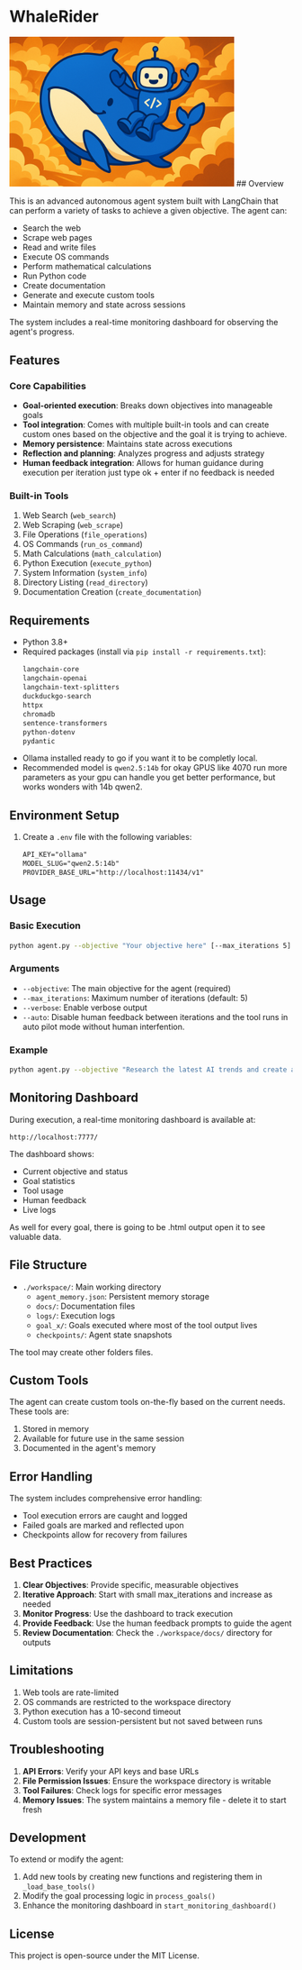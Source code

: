 # WhaleRider

 <img src="./logo.png" width="400" />
## Overview

This is an advanced autonomous agent system built with LangChain that can perform a variety of tasks to achieve a given objective. The agent can:

- Search the web
- Scrape web pages
- Read and write files
- Execute OS commands
- Perform mathematical calculations
- Run Python code
- Create documentation
- Generate and execute custom tools
- Maintain memory and state across sessions

The system includes a real-time monitoring dashboard for observing the agent's progress.

## Features

### Core Capabilities

- **Goal-oriented execution**: Breaks down objectives into manageable goals
- **Tool integration**: Comes with multiple built-in tools and can create custom ones based on the objective and the goal it is trying to achieve.
- **Memory persistence**: Maintains state across executions
- **Reflection and planning**: Analyzes progress and adjusts strategy
- **Human feedback integration**: Allows for human guidance during execution per iteration just type ok + enter if no feedback is needed

### Built-in Tools

1. Web Search (`web_search`)
2. Web Scraping (`web_scrape`)
3. File Operations (`file_operations`)
4. OS Commands (`run_os_command`)
5. Math Calculations (`math_calculation`)
6. Python Execution (`execute_python`)
7. System Information (`system_info`)
8. Directory Listing (`read_directory`)
9. Documentation Creation (`create_documentation`)

## Requirements

- Python 3.8+
- Required packages (install via `pip install -r requirements.txt`):
  ```
  langchain-core
  langchain-openai
  langchain-text-splitters
  duckduckgo-search
  httpx
  chromadb
  sentence-transformers
  python-dotenv
  pydantic
  ```
- Ollama installed ready to go if you want it to be completly local.
- Recommended model is `qwen2.5:14b` for okay GPUS like 4070 run more parameters as your gpu can handle you get better performance, but works wonders with 14b qwen2.

## Environment Setup

1. Create a `.env` file with the following variables:
   ```
   API_KEY="ollama"
   MODEL_SLUG="qwen2.5:14b"
   PROVIDER_BASE_URL="http://localhost:11434/v1"
   ```

## Usage

### Basic Execution

```bash
python agent.py --objective "Your objective here" [--max_iterations 5] [--verbose]
```

### Arguments

- `--objective`: The main objective for the agent (required)
- `--max_iterations`: Maximum number of iterations (default: 5)
- `--verbose`: Enable verbose output
- `--auto`: Disable human feedback between iterations and the tool runs in auto pilot mode without human interfention.

### Example

```bash
python agent.py --objective "Research the latest AI trends and create a summary report" --max_iterations 10 --verbose
```

## Monitoring Dashboard

During execution, a real-time monitoring dashboard is available at:

```
http://localhost:7777/
```

The dashboard shows:

- Current objective and status
- Goal statistics
- Tool usage
- Human feedback
- Live logs

As well for every goal, there is going to be .html output open it to see valuable data.

## File Structure

- `./workspace/`: Main working directory
  - `agent_memory.json`: Persistent memory storage
  - `docs/`: Documentation files
  - `logs/`: Execution logs
  - `goal_x/`: Goals executed where most of the tool output lives
  - `checkpoints/`: Agent state snapshots

The tool may create other folders files.

## Custom Tools

The agent can create custom tools on-the-fly based on the current needs. These tools are:

1. Stored in memory
2. Available for future use in the same session
3. Documented in the agent's memory

## Error Handling

The system includes comprehensive error handling:

- Tool execution errors are caught and logged
- Failed goals are marked and reflected upon
- Checkpoints allow for recovery from failures

## Best Practices

1. **Clear Objectives**: Provide specific, measurable objectives
2. **Iterative Approach**: Start with small max_iterations and increase as needed
3. **Monitor Progress**: Use the dashboard to track execution
4. **Provide Feedback**: Use the human feedback prompts to guide the agent
5. **Review Documentation**: Check the `./workspace/docs/` directory for outputs

## Limitations

1. Web tools are rate-limited
2. OS commands are restricted to the workspace directory
3. Python execution has a 10-second timeout
4. Custom tools are session-persistent but not saved between runs

## Troubleshooting

1. **API Errors**: Verify your API keys and base URLs
2. **File Permission Issues**: Ensure the workspace directory is writable
3. **Tool Failures**: Check logs for specific error messages
4. **Memory Issues**: The system maintains a memory file - delete it to start fresh

## Development

To extend or modify the agent:

1. Add new tools by creating new functions and registering them in `_load_base_tools()`
2. Modify the goal processing logic in `process_goals()`
3. Enhance the monitoring dashboard in `start_monitoring_dashboard()`

## License

This project is open-source under the MIT License.
